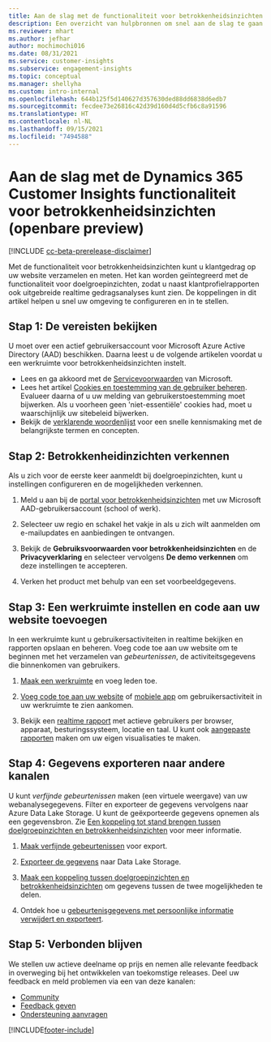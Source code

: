 ```yaml
---
title: Aan de slag met de functionaliteit voor betrokkenheidsinzichten
description: Een overzicht van hulpbronnen om snel aan de slag te gaan.
ms.reviewer: mhart
ms.author: jefhar
author: mochimochi016
ms.date: 08/31/2021
ms.service: customer-insights
ms.subservice: engagement-insights
ms.topic: conceptual
ms.manager: shellyha
ms.custom: intro-internal
ms.openlocfilehash: 644b125f5d140627d357630ded88dd6838d6edb7
ms.sourcegitcommit: fecdee73e26816c42d39d160d4d5cfb6c8a91596
ms.translationtype: HT
ms.contentlocale: nl-NL
ms.lasthandoff: 09/15/2021
ms.locfileid: "7494588"
---
```

# <a name="get-started-with-dynamics-365-customer-insights-engagement-insights-capability-public-preview"></a>Aan de slag met de Dynamics 365 Customer Insights functionaliteit voor betrokkenheidsinzichten (openbare preview)

[!INCLUDE [cc-beta-prerelease-disclaimer](includes/cc-beta-prerelease-disclaimer.md)]

Met de functionaliteit voor betrokkenheidsinzichten kunt u klantgedrag op uw website verzamelen en meten. Het kan worden geïntegreerd met de functionaliteit voor doelgroepinzichten, zodat u naast klantprofielrapporten ook uitgebreide realtime gedragsanalyses kunt zien. De koppelingen in dit artikel helpen u snel uw omgeving te configureren en in te stellen.

## <a name="step-1-review-prerequisites"></a>Stap 1: De vereisten bekijken

U moet over een actief gebruikersaccount voor Microsoft Azure Active Directory (AAD) beschikken. Daarna leest u de volgende artikelen voordat u een werkruimte voor betrokkenheidsinzichten instelt.

- Lees en ga akkoord met de [Servicevoorwaarden](terms-of-service.md) van Microsoft.  
- Lees het artikel [Cookies en toestemming van de gebruiker beheren](user-consent-storage.md). Evalueer daarna of u uw melding van gebruikerstoestemming moet bijwerken. Als u voorheen geen 'niet-essentiële' cookies had, moet u waarschijnlijk uw sitebeleid bijwerken.
- Bekijk de [verklarende woordenlijst](glossary.md) voor een snelle kennismaking met de belangrijkste termen en concepten.

## <a name="step-2-explore-engagement-insights"></a>Stap 2: Betrokkenheidinzichten verkennen

Als u zich voor de eerste keer aanmeldt bij doelgroepinzichten, kunt u instellingen configureren en de mogelijkheden verkennen.

1. Meld u aan bij de [portal voor betrokkenheidsinzichten](https://home.ci.ai.dynamics.com/app/engagement-insights) met uw Microsoft AAD-gebruikersaccount (school of werk).

1. Selecteer uw regio en schakel het vakje in als u zich wilt aanmelden om e-mailupdates en aanbiedingen te ontvangen.

1. Bekijk de **Gebruiksvoorwaarden voor betrokkenheidsinzichten** en de **Privacyverklaring** en selecteer vervolgens **De demo verkennen** om deze instellingen te accepteren.

1. Verken het product met behulp van een set voorbeeldgegevens.

##  <a name="step-3-set-up-a-workspace-and-add-code-to-your-website"></a>Stap 3: Een werkruimte instellen en code aan uw website toevoegen

In een werkruimte kunt u gebruikersactiviteiten in realtime bekijken en rapporten opslaan en beheren. Voeg code toe aan uw website om te beginnen met het verzamelen van *gebeurtenissen*, de activiteitsgegevens die binnenkomen van gebruikers.

1. [Maak een werkruimte](create-workspace.md) en voeg leden toe.

1. [Voeg code toe aan uw website](instrument-website.md) of [mobiele app](developer-resources.md#capture-events-from-mobile-apps) om gebruikersactiviteit in uw werkruimte te zien aankomen.

1. Bekijk een [realtime rapport](view-reports.md) met actieve gebruikers per browser, apparaat, besturingssysteem, locatie en taal. U kunt ook [aangepaste rapporten](custom-reports.md) maken om uw eigen visualisaties te maken.
    
## <a name="step-4-export-data-to-other-channels"></a>Stap 4: Gegevens exporteren naar andere kanalen

U kunt *verfijnde gebeurtenissen* maken (een virtuele weergave) van uw webanalysegegevens. Filter en exporteer de gegevens vervolgens naar Azure Data Lake Storage. U kunt de geëxporteerde gegevens opnemen als een gegevensbron. Zie [Een koppeling tot stand brengen tussen doelgroepinzichten en betrokkenheidsinzichten](integrate-audience-insights-engagement-insights.md) voor meer informatie.

1. [Maak verfijnde gebeurtenissen](refined-events.md) voor export.

1. [Exporteer de gegevens](export-events.md) naar Data Lake Storage.

1. [Maak een koppeling tussen doelgroepinzichten en betrokkenheidsinzichten](integrate-audience-insights-engagement-insights.md) om gegevens tussen de twee mogelijkheden te delen.

1. Ontdek hoe u [gebeurtenisgegevens met persoonlijke informatie verwijdert en exporteert](delete-export-personal-data.md).
 
## <a name="step-5-stay-connected"></a>Stap 5: Verbonden blijven

We stellen uw actieve deelname op prijs en nemen alle relevante feedback in overweging bij het ontwikkelen van toekomstige releases. Deel uw feedback en meld problemen via een van deze kanalen:
- [Community](https://go.microsoft.com/fwlink/?linkid=2141648)
- [Feedback geven](https://go.microsoft.com/fwlink/?linkid=2143222)
- [Ondersteuning aanvragen](https://go.microsoft.com/fwlink/?linkid=2145734) 


[!INCLUDE[footer-include](../includes/footer-banner.md)]
